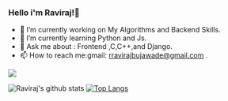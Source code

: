 ### Hello  i'm Raviraj!👋

- 🔭 I’m currently working on My Algorithms and Backend Skills.
- 🌱 I’m currently learning Python and Js.
- 💬 Ask me about : Frontend ,C,C++,and  Django.
- 📫 How to reach me:gmail: rravirajbujawade@gmail.com .

![](https://komarev.com/ghpvc/?username=Raviraj39&color=dc143c)


![Raviraj's github stats](https://github-readme-stats.vercel.app/api?username=Raviraj39&theme=great-gatsby&show_icons=true)   [![Top Langs](https://github-readme-stats.vercel.app/api/top-langs/?username=Raviraj39)](https://github.com/Raviraj39/github-readme-stats)

